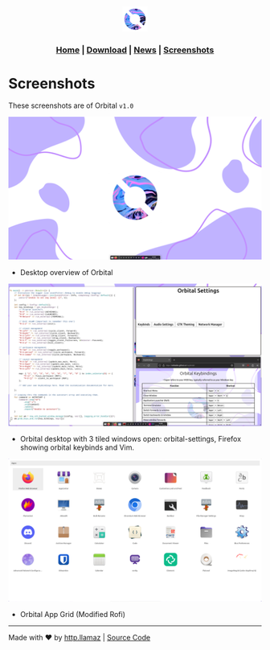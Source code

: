 <title>

Orbital Desktop Environment

</title>

<link rel="shortcut icon" type="image/png" href="../assets/logo.png">

<center>

<img src="../assets/logo.png" width="10%" />

</center>

<h3 style="text-align: center;">

<a href="https://OrbitalDE.github.io">Home</a> | <a href="../download">Download</a> | <a href="../news">News</a> | <a href="#">Screenshots</a>

</h3>

# Screenshots

These screenshots are of Orbital `v1.0`

![Orbital Desktop](https://raw.githubusercontent.com/OrbitalDE/Orbital/main/media/1.png)

* Desktop overview of Orbital

![Orbital Desktop](https://raw.githubusercontent.com/OrbitalDE/Orbital/main/media/2.png)

* Orbital desktop with 3 tiled windows open: orbital-settings, Firefox showing orbital keybinds and Vim.

![Orbital App Grid](https://raw.githubusercontent.com/OrbitalDE/Orbital/main/media/3.png)

* Orbital App Grid (Modified Rofi)

<hr />

<p style="text-align: center;">

Made with ❤️ by <a href="https://github.com/httpllamaz" target="_blank">http.llamaz</a> | <a href="https://github.com/OrbitalDE" target="_blank">Source Code</a>

</p>